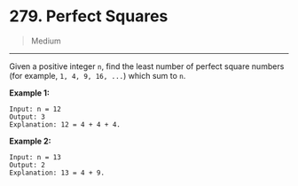 # 279. Perfect Squares

> Medium

------

Given a positive integer `n`, find the least number of perfect square numbers (for example, `1, 4, 9, 16, ...`) which sum to `n`.

**Example 1:**

```
Input: n = 12
Output: 3
Explanation: 12 = 4 + 4 + 4.
```

**Example 2:**

```
Input: n = 13
Output: 2
Explanation: 13 = 4 + 9.
```